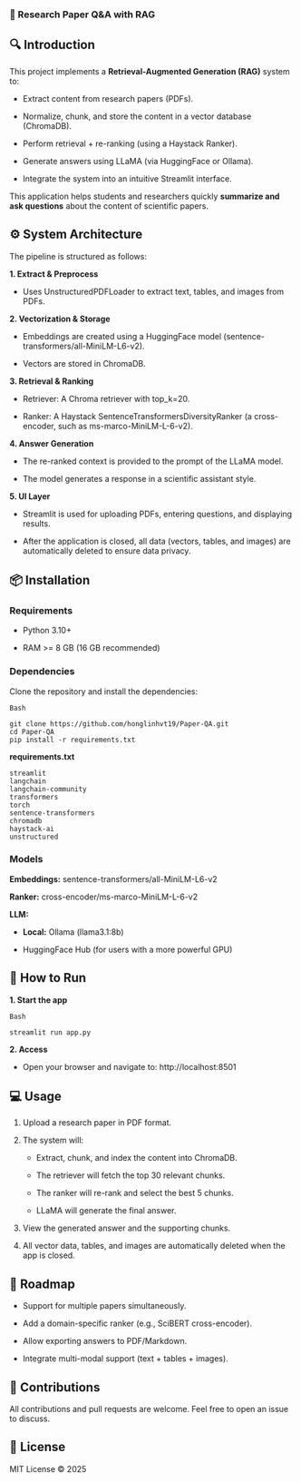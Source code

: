 ### 📑 Research Paper Q&A with RAG
## 🔍 Introduction
This project implements a **Retrieval-Augmented Generation (RAG)** system to:

- Extract content from research papers (PDFs).

- Normalize, chunk, and store the content in a vector database (ChromaDB).

- Perform retrieval + re-ranking (using a Haystack Ranker).

- Generate answers using LLaMA (via HuggingFace or Ollama).

- Integrate the system into an intuitive Streamlit interface.

This application helps students and researchers quickly **summarize and ask questions** about the content of scientific papers.

## ⚙️ System Architecture
The pipeline is structured as follows:

**1. Extract & Preprocess**

- Uses UnstructuredPDFLoader to extract text, tables, and images from PDFs.

**2. Vectorization & Storage**

- Embeddings are created using a HuggingFace model (sentence-transformers/all-MiniLM-L6-v2).

- Vectors are stored in ChromaDB.

**3. Retrieval & Ranking**

- Retriever: A Chroma retriever with top_k=20.

- Ranker: A Haystack SentenceTransformersDiversityRanker (a cross-encoder, such as ms-marco-MiniLM-L-6-v2).

**4. Answer Generation**

- The re-ranked context is provided to the prompt of the LLaMA model.

- The model generates a response in a scientific assistant style.

**5. UI Layer**

- Streamlit is used for uploading PDFs, entering questions, and displaying results.

- After the application is closed, all data (vectors, tables, and images) are automatically deleted to ensure data privacy.

## 📦 Installation
### Requirements
- Python 3.10+

- RAM >= 8 GB (16 GB recommended)

### Dependencies
Clone the repository and install the dependencies:
```
Bash

git clone https://github.com/honglinhvt19/Paper-QA.git
cd Paper-QA
pip install -r requirements.txt
```
**requirements.txt**
```
streamlit
langchain
langchain-community
transformers
torch
sentence-transformers
chromadb
haystack-ai
unstructured
```
### Models
**Embeddings:** sentence-transformers/all-MiniLM-L6-v2

**Ranker:** cross-encoder/ms-marco-MiniLM-L-6-v2

**LLM:**

- **Local:** Ollama (llama3.1:8b)

- HuggingFace Hub (for users with a more powerful GPU)

## 🚀 How to Run
**1. Start the app**
```
Bash

streamlit run app.py
```
**2. Access**
- Open your browser and navigate to: http://localhost:8501

## 💻 Usage
1. Upload a research paper in PDF format.

2. The system will:

   - Extract, chunk, and index the content into ChromaDB.
  
   - The retriever will fetch the top 30 relevant chunks.
  
   - The ranker will re-rank and select the best 5 chunks.
  
   - LLaMA will generate the final answer.

3. View the generated answer and the supporting chunks.

4. All vector data, tables, and images are automatically deleted when the app is closed.

## 🔮 Roadmap
- Support for multiple papers simultaneously.

- Add a domain-specific ranker (e.g., SciBERT cross-encoder).

- Allow exporting answers to PDF/Markdown.

- Integrate multi-modal support (text + tables + images).

## 🤝 Contributions
All contributions and pull requests are welcome. Feel free to open an issue to discuss.

## 📜 License
MIT License © 2025
